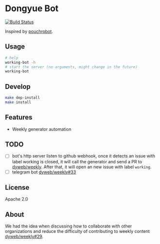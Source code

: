 # Dongyue Bot

[![Build Status](https://travis-ci.org/dyweb/working-bot.svg?branch=master)](https://travis-ci.org/dyweb/working-bot)

Inspired by [pouchrobot](https://github.com/pouchcontainer/pouchrobot).

## Usage

````bash
# help
working-bot -h
# start the server (no arguments, might change in the future)
working-bot
````

## Develop

````bash
make dep-install
make install
````

## Features

- Weekly generator automation

## TODO

- [ ] bot's http server listen to github webhook, once it detects an issue with label working is closed,
it will call the generator and send a PR to [dyweb/weekly][1]. After that, it will open an new issue with label `working`.
- [ ] telegram bot [dyweb/weekly#33][3]

## License

Apache 2.0

## About

We had the idea when discussing how to collaborate with other organizations and reduce the difficulty of contributing to weekly content [dyweb/weekly#29][2].  

[1]: https://github.com/dyweb/weekly/
[2]: https://github.com/dyweb/weekly/issues/29
[3]: https://github.com/dyweb/weekly/issues/33
